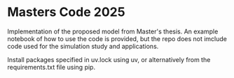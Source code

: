 # Masters Code 2025

Implementation of the proposed model from Master's thesis. An example notebook of how to use the code is provided, but the repo does not imclude code used for the simulation study and applications.

Install packages specified in uv.lock using uv, or alternatively from the requirements.txt file using pip.
